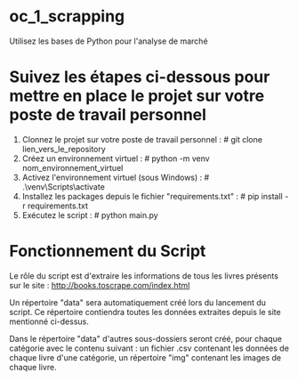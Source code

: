 # oc_1_scrapping

Utilisez les bases de Python pour l'analyse de marché

# Suivez les étapes ci-dessous pour mettre en place le projet sur votre poste de travail personnel

1. Clonnez le projet sur votre poste de travail personnel : # git clone lien_vers_le_repository
2. Créez un environnement virtuel : # python -m venv nom_environnement_virtuel
3. Activez l'environnement virtuel (sous Windows) : # .\venv\Scripts\activate
4. Installez les packages depuis le fichier "requirements.txt" : # pip install -r requirements.txt
5. Exécutez le script : # python main.py

# Fonctionnement du Script

Le rôle du script est d'extraire les informations de tous les livres présents sur le site : http://books.toscrape.com/index.html

Un répertoire "data" sera automatiquement créé lors du lancement du script. Ce répertoire contiendra toutes les données extraites depuis le site mentionné ci-dessus.

Dans le répertoire "data" d'autres sous-dossiers seront créé, pour chaque catégorie avec le contenu suivant : un fichier .csv contenant les données de chaque livre d'une catégorie, un répertoire "img" contenant les images de chaque livre.
